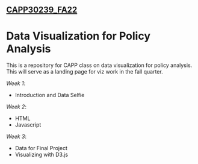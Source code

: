 ## [CAPP30239_FA22](https://idalina-sachango.github.io/CAPP30239_FA22/)

# Data Visualization for Policy Analysis

This is a repository for CAPP class on data visualization for policy analysis. This will serve as a landing page for viz work in the fall quarter. 

*Week 1*:
- Introduction and Data Selfie

*Week 2*:
- HTML
- Javascript

*Week 3*:
- Data for Final Project
- Visualizing with D3.js
